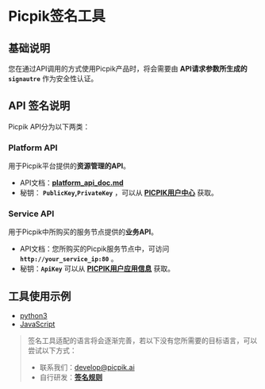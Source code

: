 # Picpik签名工具

## 基础说明

您在通过API调用的方式使用Picpik产品时，将会需要由 **API请求参数所生成的 `signautre`** 作为安全性认证。

## API 签名说明

Picpik API分为以下两类：
### Platform API
用于Picpik平台提供的**资源管理的API**。

* API文档：**[platform_api_doc.md](platform_api_doc.md)**
* 秘钥： **`PublicKey`,`PrivateKey`** ，可以从 **[PICPIK用户中心](https://studio.picpikai.com/user-center)** 获取。


### Service API

用于Picpik中所购买的服务节点提供的**业务API**。

* API文档：您所购买的Picpik服务节点中，可访问 **`http://your_service_ip:80`** 。
* 秘钥：**`ApiKey`** 可以从 **[PICPIK用户应用信息](https://studio.picpikai.com/v2/application-service)** 获取。


## 工具使用示例

* [python3](signautre-tool-python/)
* [JavaScript](signautre-tool-js/)


> 签名工具适配的语言将会逐渐完善，若以下没有您所需要的目标语言，可以尝试以下方式：
> * 联系我们：develop@picpik.ai
> * 自行研发：**[签名规则](signature_rule.md)**

